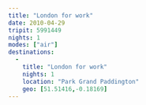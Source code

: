 ```yaml
---
title: "London for work"
date: 2010-04-29
tripit: 5991449
nights: 1
modes: ["air"]
destinations:
  -
    title: "London for work"
    nights: 1
    location: "Park Grand Paddington"
    geo: [51.51416,-0.18169]
---
```



